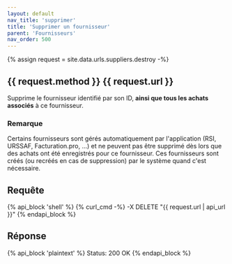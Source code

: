 ```yaml
---
layout: default
nav_title: 'supprimer'
title: 'Supprimer un fournisseur'
parent: 'Fournisseurs'
nav_order: 500
---
```

{% assign request = site.data.urls.suppliers.destroy -%}
## {{ request.method }} {{ request.url }}

Supprime le fournisseur identifié par son ID, **ainsi que tous les achats associés** à ce fournisseur.

### Remarque

Certains fournisseurs sont gérés automatiquement par l'application (RSI, URSSAF, Facturation.pro, ...) et ne peuvent pas être supprimé dès lors que des achats ont été enregistrés pour ce fournisseur. Ces fournisseurs sont créés (ou recréés en cas de suppression) par le système quand c'est nécessaire.

## Requête

{% api_block 'shell' %}
{% curl_cmd -%}
-X DELETE "{{ request.url | api_url }}"
{% endapi_block %}

## Réponse

{% api_block 'plaintext' %}
Status: 200 OK
{% endapi_block %}
